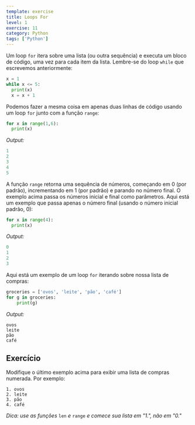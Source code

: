 ```yaml
---
template: exercise
title: Loops For
level: 1
exercise: 11
category: Python
tags: ['Python']
---
```


Um loop `for` itera sobre uma lista (ou outra sequência) e executa um bloco de código, uma vez para cada item da lista. Lembre-se do loop `while` que escrevemos anteriormente:

```python
x = 1
while x <= 5:
  print(x)
  x = x + 1
```

Podemos fazer a mesma coisa em apenas duas linhas de código usando um loop `for` junto com a função `range`:

```python
for x in range(1,6):
  print(x)
```
*Output:*
```python
1
2
3
4
5
```

A função `range` retorna uma sequência de números, começando em 0 (por padrão), incrementando em 1 (por padrão) e parando no número final. O exemplo acima passa os números inicial e final como parâmetros. Aqui está um exemplo que passa apenas o número final (usando o número inicial padrão, 0):

```python
for x in range(4):
  print(x)
```
*Output:*
```python
0
1
2
3
```

Aqui está um exemplo de um loop `for` iterando sobre nossa lista de compras:

```python
groceries = ['ovos', 'leite', 'pão', 'café']
for g in groceries:
    print(g)
```
*Output:*
```
ovos
leite
pão
café
```

## Exercício

Modifique o último exemplo acima para exibir uma lista de compras numerada. Por exemplo:
```
1. ovos
2. leite
3. pão
4. café
```
*Dica: use as funções* `len` *e* `range` *e comece sua lista em "1.", não em "0."*